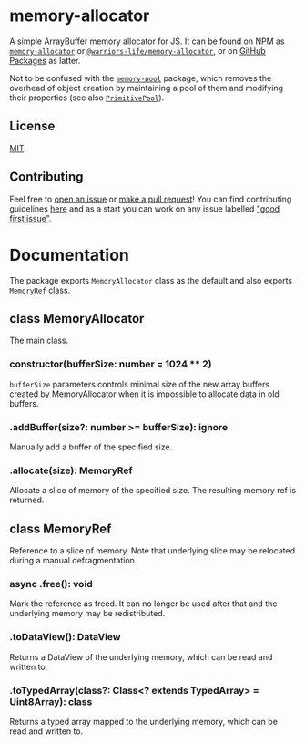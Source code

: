 # memory-allocator
A simple ArrayBuffer memory allocator for JS. It can be found on NPM as [`memory-allocator`](https://www.npmjs.com/package/memory-allocator) or [`@warriors-life/memory-allocator`](https://www.npmjs.com/package/@warriors-life/memory-allocator), or on [GitHub Packages](https://github.com/warriors-life/memory-allocator/pkgs/npm/memory-allocator) as latter.

Not to be confused with the [`memory-pool`](https://www.npmjs.com/package/memory-pool) package, which removes the overhead of object creation by maintaining a pool of them and modifying their properties (see also [`PrimitivePool`](https://github.com/gkjohnson/three-mesh-bvh/blob/master/src/utils/PrimitivePool.js)).

## License
[MIT](LICENSE).

## Contributing
Feel free to [open an issue](https://github.com/warriors-life/memory-allocator/issues/new) or [make a pull request](https://github.com/warriors-life/memory-allocator/pulls)! You can find contributing guidelines [here](CONTIBUTING.md) and as a start you can work on any issue labelled ["good first issue"](https://github.com/warriors-life/memory-allocator/issues?q=is%3Aissue+is%3Aopen+label%3A%22good+first+issue%22).

# Documentation
The package exports `MemoryAllocator` class as the default and also exports `MemoryRef` class.

## class MemoryAllocator
The main class.

### constructor(bufferSize: number = 1024 ** 2)
`bufferSize` parameters controls minimal size of the new array buffers created by MemoryAllocator when it is impossible to allocate data in old buffers.

### .addBuffer(size?: number >= bufferSize): ignore
Manually add a buffer of the specified size.

### .allocate(size): MemoryRef
Allocate a slice of memory of the specified size. The resulting memory ref is returned.

## class MemoryRef
Reference to a slice of memory. Note that underlying slice may be relocated during a manual defragmentation.

### async .free(): void
Mark the reference as freed. It can no longer be used after that and the underlying memory may be redistributed.

### .toDataView(): DataView
Returns a DataView of the underlying memory, which can be read and written to.

### .toTypedArray(class?: Class\<? extends TypedArray\> = Uint8Array): class
Returns a typed array mapped to the underlying memory, which can be read and written to.
